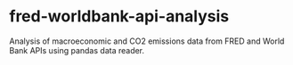# fred-worldbank-api-analysis
Analysis of macroeconomic and CO2 emissions data from FRED and World Bank APIs using pandas data reader.
